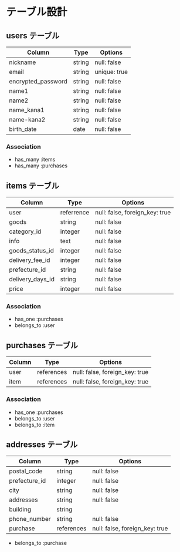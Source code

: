 # テーブル設計

## users テーブル

| Column             | Type   | Options     |
| --------           | ------ | ----------- |
| nickname           | string | null: false |
| email              | string | unique: true |
| encrypted_password | string | null: false |
| name1              | string | null: false |
| name2              | string | null: false |
| name_kana1         | string | null: false |
| name-kana2         | string | null: false |
| birth_date         | date   | null: false |

### Association

- has_many :items
- has_many :purchases


## items テーブル

| Column           | Type       | Options     |
| ------           | ------     | ----------- |
| user             | referrence | null: false, foreign_key: true |
| goods            | string     | null: false |
| category_id      | integer    | null: false |
| info             | text       | null: false |
| goods_status_id  | integer    | null: false |
| delivery_fee_id  | integer    | null: false |
| prefecture_id    | string     | null: false |
| delivery_days_id | string     | null: false |
| price            | integer    | null: false |

### Association

- has_one    :purchases
- belongs_to :user

## purchases テーブル

| Column     | Type       | Options                        |
| ------     | ---------- | ------------------------------ |
| user       | references | null: false, foreign_key: true |
| item       | references | null: false, foreign_key: true |

### Association

- has_one    :purchases
- belongs_to :user
- belongs_to :item


## addresses テーブル

| Column        | Type       | Options                        |
| ------        | ---------- | ------------------------------ |
| postal_code   | string     | null: false                    |
| prefecture_id | integer    | null: false                    |
| city          | string     | null: false                    |
| addresses     | string     | null: false                    |
| building      | string     |                                |
| phone_number  | string     | null: false                    |
| purchase      | references | null: false, foreign_key: true |

- belongs_to :purchase